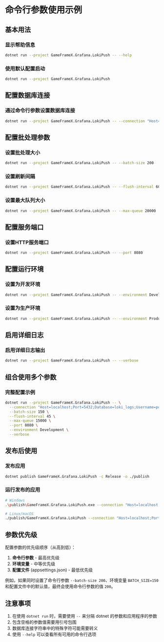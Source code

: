 # 命令行参数使用示例

## 基本用法

### 显示帮助信息
```bash
dotnet run --project GameFrameX.Grafana.LokiPush -- --help
```

### 使用默认配置启动
```bash
dotnet run --project GameFrameX.Grafana.LokiPush
```

## 配置数据库连接

### 通过命令行参数设置数据库连接
```bash
dotnet run --project GameFrameX.Grafana.LokiPush -- --connection "Host=localhost;Port=5432;Database=loki_logs;Username=postgres;Password=your_password"
```

## 配置批处理参数

### 设置批处理大小
```bash
dotnet run --project GameFrameX.Grafana.LokiPush -- --batch-size 200
```

### 设置刷新间隔
```bash
dotnet run --project GameFrameX.Grafana.LokiPush -- --flush-interval 60
```

### 设置最大队列大小
```bash
dotnet run --project GameFrameX.Grafana.LokiPush -- --max-queue 20000
```

## 配置服务端口

### 设置HTTP服务端口
```bash
dotnet run --project GameFrameX.Grafana.LokiPush -- --port 8080
```

## 配置运行环境

### 设置为开发环境
```bash
dotnet run --project GameFrameX.Grafana.LokiPush -- --environment Development
```

### 设置为生产环境
```bash
dotnet run --project GameFrameX.Grafana.LokiPush -- --environment Production
```

## 启用详细日志

### 启用详细日志输出
```bash
dotnet run --project GameFrameX.Grafana.LokiPush -- --verbose
```

## 组合使用多个参数

### 完整配置示例
```bash
dotnet run --project GameFrameX.Grafana.LokiPush -- \
  --connection "Host=localhost;Port=5432;Database=loki_logs;Username=postgres;Password=your_password" \
  --batch-size 150 \
  --flush-interval 45 \
  --max-queue 15000 \
  --port 8080 \
  --environment Development \
  --verbose
```



## 发布后使用

### 发布应用
```bash
dotnet publish GameFrameX.Grafana.LokiPush -c Release -o ./publish
```

### 运行发布的应用
```bash
# Windows
.\publish\GameFrameX.Grafana.LokiPush.exe --connection "Host=localhost;Port=5432;Database=loki_logs;Username=postgres;Password=your_password" --port 8080

# Linux/macOS
./publish/GameFrameX.Grafana.LokiPush --connection "Host=localhost;Port=5432;Database=loki_logs;Username=postgres;Password=your_password" --port 8080
```

## 参数优先级

配置参数的优先级顺序（从高到低）：
1. **命令行参数** - 最高优先级
2. **环境变量** - 中等优先级
3. **配置文件** (appsettings.json) - 最低优先级

例如，如果同时设置了命令行参数 `--batch-size 200`、环境变量 `BATCH_SIZE=150` 和配置文件中的默认值，最终会使用命令行参数的值 `200`。

## 注意事项

1. 在使用 `dotnet run` 时，需要使用 `--` 来分隔 dotnet 的参数和应用程序的参数
2. 包含空格的参数值需要用引号包围
3. 数据库连接字符串中的特殊字符可能需要转义
4. 使用 `--help` 可以查看所有可用的命令行选项